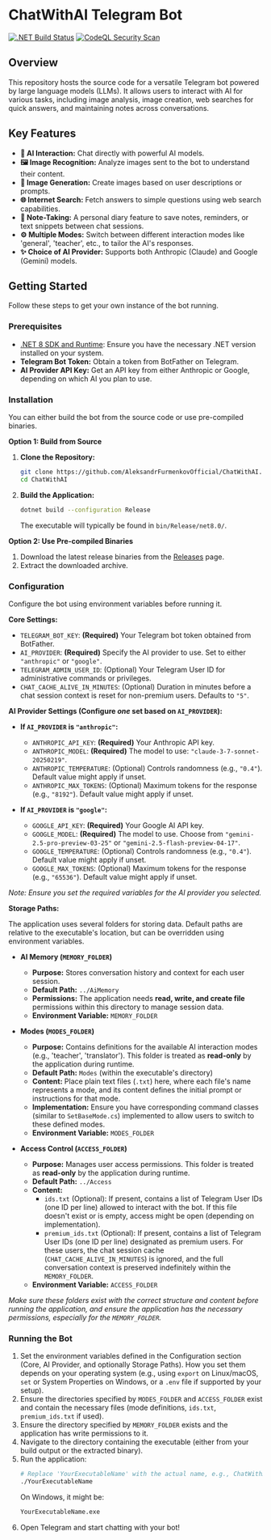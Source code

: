 # ChatWithAI Telegram Bot

[![.NET Build Status](https://github.com/AleksandrFurmenkovOfficial/ChatWithAI/actions/workflows/dotnet.yml/badge.svg)](https://github.com/AleksandrFurmenkovOfficial/ChatWithAI/actions/workflows/dotnet.yml)
[![CodeQL Security Scan](https://github.com/AleksandrFurmenkovOfficial/ChatWithAI/actions/workflows/github-code-scanning/codeql/badge.svg)](https://github.com/AleksandrFurmenkovOfficial/ChatWithAI/actions/workflows/github-code-scanning/codeql)

## Overview

This repository hosts the source code for a versatile Telegram bot powered by large language models (LLMs). It allows users to interact with AI for various tasks, including image analysis, image creation, web searches for quick answers, and maintaining notes across conversations.

## Key Features

*   **🤖 AI Interaction:** Chat directly with powerful AI models.
*   **🖼️ Image Recognition:** Analyze images sent to the bot to understand their content.
*   **🎨 Image Generation:** Create images based on user descriptions or prompts.
*   **🌐 Internet Search:** Fetch answers to simple questions using web search capabilities.
*   **📝 Note-Taking:** A personal diary feature to save notes, reminders, or text snippets between chat sessions.
*   **⚙️ Multiple Modes:** Switch between different interaction modes like 'general', 'teacher', etc., to tailor the AI's responses.
*   **✨ Choice of AI Provider:** Supports both Anthropic (Claude) and Google (Gemini) models.

## Getting Started

Follow these steps to get your own instance of the bot running.

### Prerequisites

*   [.NET 8 SDK and Runtime](https://dotnet.microsoft.com/en-us/download/dotnet/8.0): Ensure you have the necessary .NET version installed on your system.
*   **Telegram Bot Token:** Obtain a token from BotFather on Telegram.
*   **AI Provider API Key:** Get an API key from either Anthropic or Google, depending on which AI you plan to use.

### Installation

You can either build the bot from the source code or use pre-compiled binaries.

**Option 1: Build from Source**

1.  **Clone the Repository:**
    ```bash
    git clone https://github.com/AleksandrFurmenkovOfficial/ChatWithAI.git
    cd ChatWithAI
    ```
2.  **Build the Application:**
    ```bash
    dotnet build --configuration Release
    ```
    The executable will typically be found in `bin/Release/net8.0/`.

**Option 2: Use Pre-compiled Binaries**

1.  Download the latest release binaries from the [Releases](https://github.com/AleksandrFurmenkovOfficial/ChatWithAI/releases) page.
2.  Extract the downloaded archive.

### Configuration

Configure the bot using environment variables before running it.

**Core Settings:**

*   `TELEGRAM_BOT_KEY`: **(Required)** Your Telegram bot token obtained from BotFather.
*   `AI_PROVIDER`: **(Required)** Specify the AI provider to use. Set to either `"anthropic"` or `"google"`.
*   `TELEGRAM_ADMIN_USER_ID`: (Optional) Your Telegram User ID for administrative commands or privileges.
*   `CHAT_CACHE_ALIVE_IN_MINUTES`: (Optional) Duration in minutes before a chat session context is reset for non-premium users. Defaults to `"5"`.

**AI Provider Settings (Configure *one* set based on `AI_PROVIDER`):**

*   **If `AI_PROVIDER` is `"anthropic"`:**
    *   `ANTHROPIC_API_KEY`: **(Required)** Your Anthropic API key.
    *   `ANTHROPIC_MODEL`: **(Required)** The model to use: `"claude-3-7-sonnet-20250219"`.
    *   `ANTHROPIC_TEMPERATURE`: (Optional) Controls randomness (e.g., `"0.4"`). Default value might apply if unset.
    *   `ANTHROPIC_MAX_TOKENS`: (Optional) Maximum tokens for the response (e.g., `"8192"`). Default value might apply if unset.

*   **If `AI_PROVIDER` is `"google"`:**
    *   `GOOGLE_API_KEY`: **(Required)** Your Google AI API key.
    *   `GOOGLE_MODEL`: **(Required)** The model to use. Choose from `"gemini-2.5-pro-preview-03-25"` or `"gemini-2.5-flash-preview-04-17"`.
    *   `GOOGLE_TEMPERATURE`: (Optional) Controls randomness (e.g., `"0.4"`). Default value might apply if unset.
    *   `GOOGLE_MAX_TOKENS`: (Optional) Maximum tokens for the response (e.g., `"65536"`). Default value might apply if unset.

*Note: Ensure you set the required variables for the AI provider you selected.*

**Storage Paths:**

The application uses several folders for storing data. Default paths are relative to the executable's location, but can be overridden using environment variables.

*   **AI Memory (`MEMORY_FOLDER`)**
    *   **Purpose:** Stores conversation history and context for each user session.
    *   **Default Path:** `../AiMemory`
    *   **Permissions:** The application needs **read, write, and create file** permissions within this directory to manage session data.
    *   **Environment Variable:** `MEMORY_FOLDER`

*   **Modes (`MODES_FOLDER`)**
    *   **Purpose:** Contains definitions for the available AI interaction modes (e.g., 'teacher', 'translator'). This folder is treated as **read-only** by the application during runtime.
    *   **Default Path:** `Modes` (within the executable's directory)
    *   **Content:** Place plain text files (`.txt`) here, where each file's name represents a mode, and its content defines the initial prompt or instructions for that mode.
    *   **Implementation:** Ensure you have corresponding command classes (similar to `SetBaseMode.cs`) implemented to allow users to switch to these defined modes.
    *   **Environment Variable:** `MODES_FOLDER`

*   **Access Control (`ACCESS_FOLDER`)**
    *   **Purpose:** Manages user access permissions. This folder is treated as **read-only** by the application during runtime.
    *   **Default Path:** `../Access`
    *   **Content:**
        *   `ids.txt` (Optional): If present, contains a list of Telegram User IDs (one ID per line) allowed to interact with the bot. If this file doesn't exist or is empty, access might be open (depending on implementation).
        *   `premium_ids.txt` (Optional): If present, contains a list of Telegram User IDs (one ID per line) designated as premium users. For these users, the chat session cache (`CHAT_CACHE_ALIVE_IN_MINUTES`) is ignored, and the full conversation context is preserved indefinitely within the `MEMORY_FOLDER`.
    *   **Environment Variable:** `ACCESS_FOLDER`

*Make sure these folders exist with the correct structure and content before running the application, and ensure the application has the necessary permissions, especially for the `MEMORY_FOLDER`.*

### Running the Bot

1.  Set the environment variables defined in the Configuration section (Core, AI Provider, and optionally Storage Paths). How you set them depends on your operating system (e.g., using `export` on Linux/macOS, `set` or System Properties on Windows, or a `.env` file if supported by your setup).
2.  Ensure the directories specified by `MODES_FOLDER` and `ACCESS_FOLDER` exist and contain the necessary files (mode definitions, `ids.txt`, `premium_ids.txt` if used).
3.  Ensure the directory specified by `MEMORY_FOLDER` exists and the application has write permissions to it.
4.  Navigate to the directory containing the executable (either from your build output or the extracted binary).
5.  Run the application:
    ```bash
    # Replace 'YourExecutableName' with the actual name, e.g., ChatWithAI
    ./YourExecutableName
    ```
    On Windows, it might be:
    ```cmd
    YourExecutableName.exe
    ```
6.  Open Telegram and start chatting with your bot!
